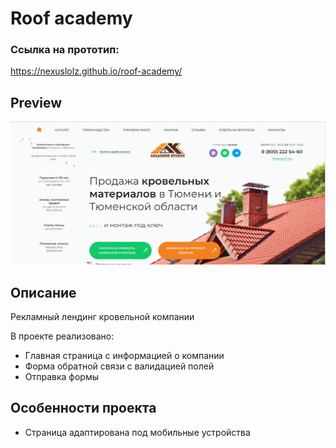 # Roof academy
### Ссылка на прототип:
https://nexuslolz.github.io/roof-academy/

## Preview

<img src='img/roof.gif' width='550'>

## Описание
Рекламный лендинг кровельной компании

В проекте реализовано:
- Главная страница с информацией о компании
- Форма обратной связи с валидацией полей
- Отправка формы

## Особенности проекта

- Страница адаптирована под мобильные устройства
